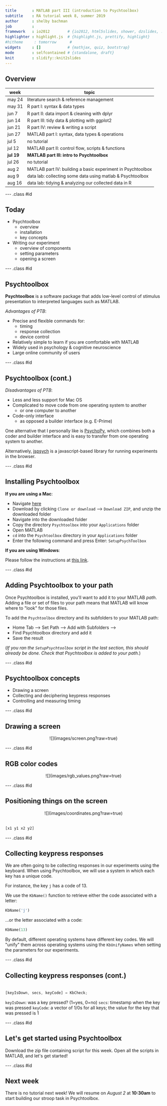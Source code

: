 ```yaml
---
title       : MATLAB part III (introduction to Psychtoolbox)
subtitle    : RA tutorial week 8, summer 2019
author      : shelby bachman
job         : 
framework   : io2012        # {io2012, html5slides, shower, dzslides, ...}
highlighter : highlight.js  # {highlight.js, prettify, highlight}
#hitheme     : tomorrow      # 
widgets     : []            # {mathjax, quiz, bootstrap}
mode        : selfcontained # {standalone, draft}
knit        : slidify::knit2slides
---
```


<style>
.title-slide {
  background-color: #bbbcce; /* #EDE0CF; ; #CA9F9D*/
}
strong {
  font-weight: bold;
}
em {
  font-style: italic
}
.title-slide hgroup > h1{
  font-family: 'Oswald';
}

.title-slide hgroup > h2{
  font-family: 'Oswald','Calibri';
}
slide:not(.segue) h2{
  font-family: Trebuchet MS; /*, 'Oswald', sans-serif; */
}
</style>

## Overview

week | topic
--------- |----------
may 24 | literature search & reference management
may 31    | R part I: syntax & data types
jun 7     | R part II: data import & cleaning with dplyr
jun 14    | R part III: tidy data & plotting with ggplot2
jun 21    | R part IV: review & writing a script
jun 27    | MATLAB part I: syntax, data types & operations
jul 5     | no tutorial
jul 12    | MATLAB part II: control flow, scripts & functions
**jul 19**    | **MATLAB part III: intro to Psychtoolbox**
jul 26    | no tutorial
aug 2     | MATLAB part IV: building a basic experiment in Psychtoolbox 
aug 9     | data lab: collecting some data using matlab & Psychtoolbox
aug 16    | data lab: tidying & analyzing our collected data in R

--- .class #id

## Today

- Psychtoolbox
    - overview
    - installation
    - key concepts
- Writing our experiment
    - overview of components
    - setting parameters
    - opening a screen

--- .class #id


## Psychtoolbox

**Psychtoolbox** is a software package that adds low-level control of stimulus presentation to interpreted languages such as MATLAB.

*Advantages of PTB*: 

  - Precise and flexible commands for: 
      - timing
      - response collection
      - device control
  - Relatively simple to learn if you are comfortable with MATLAB
  - Widely used in psychology & cognitive neuroscience
  - Large online community of users

--- .class #id 


## Psychtoolbox (cont.)

*Disadvantages of PTB*: 

  - Less and less support for Mac OS
  - Complicated to move code from one operating system to another
      - or one computer to another
  - Code-only interface
      - as opposed a builder interface (e.g. E-Prime)

One alternative that I personally like is [PsychoPy](https://www.psychopy.org/), which combines both a coder and builder interface and is easy to transfer from one operating system to another. 

Alternatively, [jspsych](https://www.jspsych.org/) is a javascript-based library for running experiments in the browser.

--- .class #id 

## Installing Psychtoolbox

**If you are using a Mac**: 

- Navigate [here](https://github.com/Psychtoolbox-3/Psychtoolbox-3/tree/PTB_Beta-2018-11-25_V3.0.15)
- Download by clicking `Clone or download` --> `Download ZIP`, and unzip the downloaded folder
- Navigate into the downloaded folder
- Copy the directory `Psychtoolbox` into your `Applications` folder
- Open MATLAB
- `cd` into the `Psychtoolbox` directory in your `Applications` folder
- Enter the following command and press Enter: `SetupPsychToolbox`

**If you are using Windows**: 

Please follow the instructions at [this link](http://psychtoolbox.org/download.html#Windows).

--- .class #id 

## Adding Psychtoolbox to your path

Once Psychtoolbox is installed, you'll want to add it to your MATLAB *path*. Adding a file or set of files to your path means that MATLAB will know where to "look" for those files.

To add the `Psychtoolbox` directory and its subfolders to your MATLAB path:

- Home Tab --> Set Path --> Add with Subfolders -->
- Find Psychtoolbox directory and add it
- Save the result

(*If you ran the `SetupPsychtoolbox` script in the last section, this should already be done. Check that Psychtoolbox is added to your path.*)

--- .class #id

## Psychtoolbox concepts

- Drawing a screen
- Collecting and deciphering keypress responses
- Controlling and measuring timing

--- .class #id 

## Drawing a screen

<center>
![](images/screen.png?raw=true)
</center>

--- .class #id 

## RGB color codes

<center>
![](images/rgb_values.png?raw=true)
</center>

--- .class #id 

## Positioning things on the screen

<center>
![](images/coordinates.png?raw=true)
</center>


```octave

[x1 y1 x2 y2]

```

--- .class #id 

## Collecting keypress responses

We are often going to be collecting responses in our experiments using the keyboard. When using Psychtoolbox, we will use a system in which each key has a unique code. 

For instance, the key `j` has a code of 13.

We use the `KbName()` function to retrieve either the code associated with a letter:


```octave
KbName('j')
```

...or the letter associated with a code:


```octave
KbName(13)
```

By default, different operating systems have different key codes. We will "unify" them across operating systems using the `KbUnifyNames` when setting the parameters for our experiments.

--- .class #id

## Collecting keypress responses (cont.)


```octave

[keyIsDown, secs, keyCode] = KbCheck;

```

`keyIsDown`: was a key pressed? (1=yes, 0=no)
`secs`: timestamp when the key was pressed
`keyCode`: a vector of 1/0s for all keys; the value for the key that was pressed is 1

--- .class #id

## Let's get started using Psychtoolbox

Download the zip file containing script for this week. Open all the scripts in MATLAB, and let's get started!

--- .class #id

## Next week

There is no tutorial next week! We will resume on *August 2* at **10:30am** to start building our stroop task in Psychtoolbox. 
